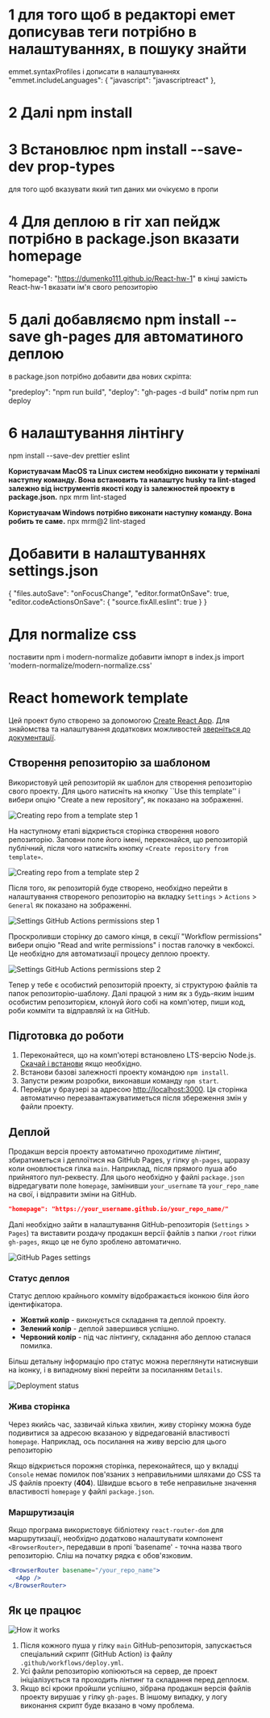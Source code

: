 # 1 для того щоб в редакторі емет дописував теги потрібно в налаштуваннях, в пошуку знайти 
emmet.syntaxProfiles
і дописати в налаштуваннях
"emmet.includeLanguages": { "javascript": "javascriptreact" },

# 2 Далі npm install

# 3 Встановлює npm install --save-dev prop-types 
для того щоб вказувати який тип даних ми очікуємо в пропи

# 4 Для деплою в гіт хап пейдж потрібно в package.json вказати homepage
"homepage": "https://dumenko111.github.io/React-hw-1" в кінці замість React-hw-1 вказати ім'я свого репозиторію

# 5 далі добавляємо npm install --save gh-pages для автоматиного деплою
в package.json потрібно добавити два нових скріпта:

"predeploy": "npm run build",
"deploy": "gh-pages -d build"
потім npm run deploy

# 6 налаштування лінтінгу
npm install --save-dev prettier eslint

**Користувачам MacOS та Linux систем необхідно виконати у терміналі наступну команду. Вона встановить та налаштує husky та lint-staged залежно від інструментів якості коду із залежностей проекту в package.json.**
npx mrm lint-staged

**Користувачам Windows потрібно виконати наступну команду. Вона робить те саме.**
npx mrm@2 lint-staged

# Добавити в налаштуваннях settings.json
{ "files.autoSave": "onFocusChange", "editor.formatOnSave": true, "editor.codeActionsOnSave": { "source.fixAll.eslint": true } } 

# Для normalize css
поставити npm i modern-normalize
добавити імпорт в index.js import 'modern-normalize/modern-normalize.css'




# React homework template

Цей проект було створено за допомогою
[Create React App](https://github.com/facebook/create-react-app). Для знайомства
та налаштування додаткових можливостей
[зверніться до документації](https://facebook.github.io/create-react-app/docs/getting-started).

## Створення репозиторію за шаблоном

Використовуй цей репозиторій як шаблон для створення репозиторію
свого проекту. Для цього натисніть на кнопку ``Use this template'' і вибери опцію
"Create a new repository", як показано на зображенні.

![Creating repo from a template step 1](./assets/template-step-1.png)

На наступному етапі відкриється сторінка створення нового репозиторію. Заповни поле
його імені, переконайся, що репозиторій публічний, після чого натисніть кнопку
`«Create repository from template»`.

![Creating repo from a template step 2](./assets/template-step-2.png)

Після того, як репозиторій буде створено, необхідно перейти в налаштування
створеного репозиторію на вкладку `Settings` > `Actions` > `General` як
показано на зображенні.

![Settings GitHub Actions permissions step 1](./assets/gh-actions-perm-1.png)

Проскроливши сторінку до самого кінця, в секції "Workflow permissions" вибери
опцію "Read and write permissions" і постав галочку в чекбоксі. Це
необхідно для автоматизації процесу деплою проекту.

![Settings GitHub Actions permissions step 2](./assets/gh-actions-perm-2.png)

Тепер у тебе є особистий репозиторій проекту, зі структурою файлів та папок
репозиторію-шаблону. Далі працюй з ним як з будь-яким іншим особистим репозиторієм,
клонуй його собі на комп'ютер, пиши код, роби комміти та відправляй їх на
GitHub.

## Підготовка до роботи

1. Переконайтеся, що на комп'ютері встановлено LTS-версію Node.js.
   [Скачай і встанови](https://nodejs.org/en/) якщо необхідно.
2. Встанови базові залежності проекту командою `npm install`.
3. Запусти режим розробки, виконавши команду `npm start`.
4. Перейди у браузері за адресою [http://localhost:3000](http://localhost:3000).
   Ця сторінка автоматично перезавантажуватиметься після збереження змін у
    файли проекту.

## Деплой

Продакшн версія проекту автоматично проходитиме лінтинг, збиратиметься і
деплоїтися на GitHub Pages, у гілку `gh-pages`, щоразу коли оновлюється
гілка `main`. Наприклад, після прямого пуша або прийнятого пул-реквесту. Для цього
необхідно у файлі `package.json` відредагувати поле `homepage`, замінивши
`your_username` та `your_repo_name` на свої, і відправити зміни на GitHub.
```json
"homepage": "https://your_username.github.io/your_repo_name/"
```

Далі необхідно зайти в налаштування GitHub-репозиторія (`Settings` > `Pages`) та
виставити роздачу продакшн версії файлів з папки `/root` гілки `gh-pages`, якщо
це не було зроблено автоматично.

![GitHub Pages settings](./assets/repo-settings.png)

### Статус деплоя

Статус деплою крайнього комміту відображається іконкою біля його ідентифікатора.

- **Жовтий колір** - виконується складання та деплой проекту.
- **Зелений колір** - деплой завершився успішно.
- **Червоний колір** - під час лінтингу, складання або деплою сталася помилка.

Більш детальну інформацію про статус можна переглянути натиснувши на іконку, і в
випадному вікні перейти за посиланням `Details`.

![Deployment status](./assets/deploy-status.png)

### Жива сторінка

Через якийсь час, зазвичай кілька хвилин, живу сторінку можна буде подивитися
за адресою вказаною у відредагованій властивості `homepage`. Наприклад, ось
посилання на живу версію для цього репозиторію

Якщо відкриється порожня сторінка, переконайтеся, що у вкладці `Console` немає помилок
пов'язаних з неправильними шляхами до CSS та JS файлів проекту (**404**). Швидше
всього в тебе неправильне значення властивості `homepage` у файлі `package.json`.

### Маршрутизація

Якщо програма використовує бібліотеку `react-router-dom` для маршрутизації,
необхідно додатково налаштувати компонент `<BrowserRouter>`, передавши в пропі
'basename' - точна назва твого репозиторію. Сліш на початку рядка є обов'язковим.

```jsx
<BrowserRouter basename="/your_repo_name">
  <App />
</BrowserRouter>
```

## Як це працює

![How it works](./assets/how-it-works.png)

1. Після кожного пуша у гілку `main` GitHub-репозиторія, запускається спеціальний
    скрипт (GitHub Action) із файлу `.github/workflows/deploy.yml`.
2. Усі файли репозиторію копіюються на сервер, де проект ініціалізується та
    проходить лінтинг та складання перед деплоєм.
3. Якщо всі кроки пройшли успішно, зібрана продакшн версія файлів проекту
    вирушає у гілку `gh-pages`. В іншому випадку, у логу виконання
    скрипт буде вказано в чому проблема.
